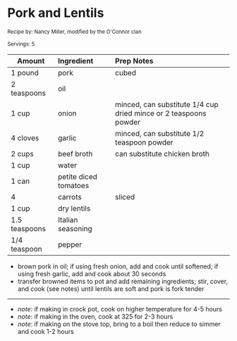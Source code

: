 # Pork and Lentils

<small>Recipe by: Nancy Miller, modified by the O'Connor clan</small>

<small>Servings: 5</small>

| Amount        | Ingredient            | Prep Notes                                                       |
| ------------- | :-------------------- | :--------------------------------------------------------------- |
| 1 pound       | pork                  | cubed                                                            |
| 2 teaspoons   | oil                   |                                                                  |
| 1 cup         | onion                 | minced, can substitute 1/4 cup dried mince or 2 teaspoons powder |
| 4 cloves      | garlic                | minced, can substitute 1/2 teaspoon powder                       |
| 2 cups        | beef broth            | can substitute chicken broth                                     |
| 1 cup         | water                 |                                                                  |
| 1 can         | petite diced tomatoes |                                                                  |
| 4             | carrots               | sliced                                                           |
| 1 cup         | dry lentils           |                                                                  |
| 1.5 teaspoons | Italian seasoning     |                                                                  |
| 1/4 teaspoon  | pepper                |                                                                  |

- brown pork in oil; if using fresh onion, add and cook until softened; if using fresh garlic, add and cook about 30 seconds
- transfer browned items to pot and add remaining ingredients; stir, cover, and cook (see notes) until lentils are soft and pork is fork tender

---

- _note_: if making in crock pot, cook on higher temperature for 4-5 hours
- _note_: if making in the oven, cook at 325 for 2-3 hours
- _note_: if making on the stove top, bring to a boil then reduce to simmer and cook 1-2 hours

<!-- Tags:
- stew and soup
- vegetables
- pork
- pressure cooker
- stove
- oven
- slow cooker
-->
